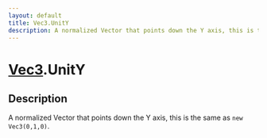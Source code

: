 ```yaml
---
layout: default
title: Vec3.UnitY
description: A normalized Vector that points down the Y axis, this is the same as new Vec3(0,1,0).
---
```

# [Vec3]({{site.url}}/Pages/Reference/Vec3.html).UnitY

## Description
A normalized Vector that points down the Y axis, this is
the same as `new Vec3(0,1,0)`.

